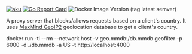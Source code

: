 [![aku](https://circleci.com/gh/aku/geofilter.svg?style=svg)](https://circleci.com/gh/aku/geofilter)
[![Go Report Card](https://goreportcard.com/badge/github.com/aku/geofilter?kill_cache=1)](https://goreportcard.com/report/github.com/aku/geofilter)
![Docker Image Version (tag latest semver)](https://img.shields.io/docker/v/akuritsyn/geofilter/latest?label=Docker%20Hub)

A proxy server that blocks/allows requests based on a client's country.
It uses [MaxMind GeoIP2](https://www.maxmind.com/en/geoip2-databases) geolocation database to get a client's country.


docker run -ti --rm --network host -v geo.mmdb:/db.mmdb geofilter -p 6000 -d ./db.mmdb -a US -t http://localhost:4000
